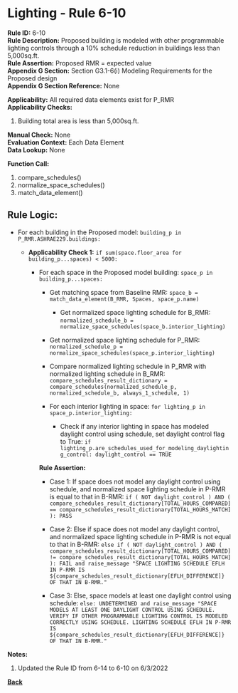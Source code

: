 
# Lighting - Rule 6-10  

**Rule ID:** 6-10  
**Rule Description:** Proposed building is modeled with other programmable lighting controls through a 10% schedule reduction in buildings less than 5,000sq.ft.  
**Rule Assertion:** Proposed RMR = expected value  
**Appendix G Section:** Section G3.1-6(i) Modeling Requirements for the Proposed design  
**Appendix G Section Reference:** None  

**Applicability:** All required data elements exist for P_RMR  
**Applicability Checks:**  

  1. Building total area is less than 5,000sq.ft.  

**Manual Check:** None  
**Evaluation Context:** Each Data Element  
**Data Lookup:** None  

**Function Call:**

1. compare_schedules()
2. normalize_space_schedules()
3. match_data_element()

## Rule Logic:  

- For each building in the Proposed model: `building_p in P_RMR.ASHRAE229.buildings:`

  - **Applicability Check 1:** `if sum(space.floor_area for building_p...spaces) < 5000:`

    - For each space in the Proposed model building: `space_p in building_p...spaces:`

      - Get matching space from Baseline RMR: `space_b = match_data_element(B_RMR, Spaces, space_p.name)`

        - Get normalized space lighting schedule for B_RMR: `normalized_schedule_b = normalize_space_schedules(space_b.interior_lighting)`

      - Get normalized space lighting schedule for P_RMR: `normalized_schedule_p = normalize_space_schedules(space_p.interior_lighting)`

      - Compare normalized lighting schedule in P_RMR with normalized lighting schedule in B_RMR: `compare_schedules_result_dictionary = compare_schedules(normalized_schedule_p, normalized_schedule_b, always_1_schedule, 1)`

      - For each interior lighting in space: `for lighting_p in space_p.interior_lighting:`

        - Check if any interior lighting in space has modeled daylight control using schedule, set daylight control flag to True: `if lighting_p.are_schedules_used_for_modeling_daylighting_control: daylight_control == TRUE`

      **Rule Assertion:**

      - Case 1: If space does not model any daylight control using schedule, and normalized space lighting schedule in P-RMR is equal to that in B-RMR: `if ( NOT daylight_control ) AND ( compare_schedules_result_dictionary[TOTAL_HOURS_COMPARED] == compare_schedules_result_dictionary[TOTAL_HOURS_MATCH] ): PASS`

      - Case 2: Else if space does not model any daylight control, and normalized space lighting schedule in P-RMR is not equal to that in B-RMR: `else if ( NOT daylight_control ) AND ( compare_schedules_result_dictionary[TOTAL_HOURS_COMPARED] != compare_schedules_result_dictionary[TOTAL_HOURS_MATCH] ): FAIL and raise_message "SPACE LIGHTING SCHEDULE EFLH IN P-RMR IS ${compare_schedules_result_dictionary[EFLH_DIFFERENCE]} OF THAT IN B-RMR."`

      - Case 3: Else, space models at least one daylight control using schedule: `else: UNDETERMINED and raise_message "SPACE MODELS AT LEAST ONE DAYLIGHT CONTROL USING SCHEDULE. VERIFY IF OTHER PROGRAMMABLE LIGHTING CONTROL IS MODELED CORRECTLY USING SCHEDULE. LIGHTING SCHEDULE EFLH IN P-RMR IS ${compare_schedules_result_dictionary[EFLH_DIFFERENCE]} OF THAT IN B-RMR."`

**Notes:**
  1. Updated the Rule ID from 6-14 to 6-10 on 6/3/2022

**[Back](../_toc.md)**
